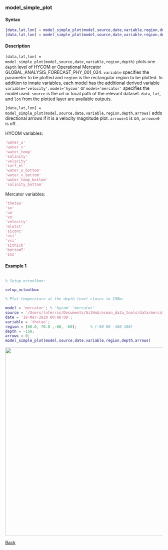 ### model_simple_plot

#### Syntax

```Matlab
[data,lat,lon] = model_simple_plot(model,source,date,variable,region,depth)
[data,lat,lon] = model_simple_plot(model,source,date,variable,region,depth,arrows)
```
#### Description

``[data,lat,lon] = model_simple_plot(model,source,date,variable,region,depth)`` plots one ``depth`` level of HYCOM or Operational Mercator GLOBAL_ANALYSIS_FORECAST_PHY_001_024. ``variable`` specifies the parameter to be plotted and ``region`` is the rectangular region to be plotted. In addition to innate variables, each model has the additional derived variable ``variable='velocity'``. ``model='hycom'`` or ``model='mercator'`` specifies the model used. ``source`` is the url or local path of the relevant dataset. ``data``, ``lat``, and ``lon`` from the plotted layer are available outputs.

``[data,lat,lon] = model_simple_plot(model,source,date,variable,region,depth,arrows)`` adds directional arrows if it is a velocity magnitude plot. ``arrows=1`` is on, ``arrows=0`` is off.

HYCOM variables: 
```Matlab
'water_u' 
'water_v' 
'water_temp' 
'salinity' 
'velocity' 
'surf_el' 
'water_u_bottom' 
'water_v_bottom' 
'water_temp_bottom' 
'salinity_bottom'
```
Mercator variables: 
```Matlab
'thetao' 
'so' 
'uo' 
'vo' 
'velocity'
'mlotst' 
'siconc'
'usi' 
'vsi' 
'sithick'
'bottomT' 
'zos'
```
                     

#### Example 1


```Matlab

% Setup nctoolbox: 

setup_nctoolbox

% Plot temperature at the depth level closes to 150m:

model = 'mercator'; % 'hycom' 'mercator'
source = '/Users/lnferris/Documents/GitHub/ocean_data_tools/data/mercator/global-analysis-forecast-phy-001-024_1593408360353.nc'; 
date = '18-Mar-2020 00:00:00';   
variable = 'thetao'; 
region = [60.0, 70.0 ,-80, -60];      % [-90 90 -180 180]
depth = -150;                
arrows = 0;  
model_simple_plot(model,source,date,variable,region,depth,arrows)

```
<img src="https://user-images.githubusercontent.com/24570061/88408553-b8147a80-cda1-11ea-98bf-e1d9b45aa53c.png" width="600">

[Back](https://github.com/lnferris/ocean_data_tools#plotting-gridded-data-without-building-structs-1)

